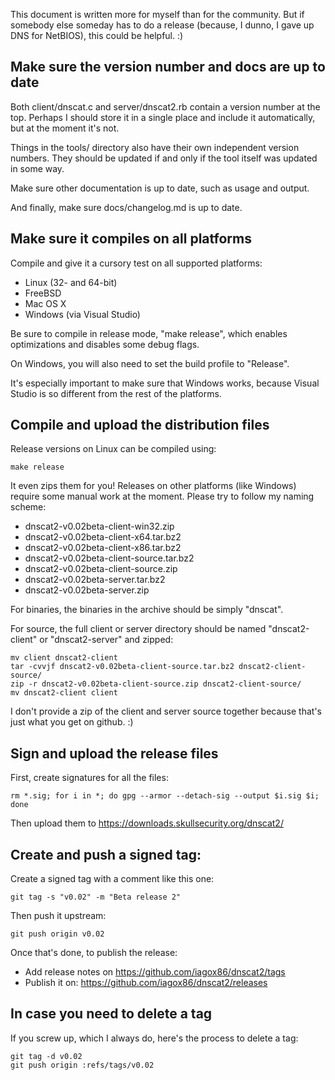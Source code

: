 This document is written more for myself than for the community. But if
somebody else someday has to do a release (because, I dunno, I gave up
DNS for NetBIOS), this could be helpful. :)

## Make sure the version number and docs are up to date

Both client/dnscat.c and server/dnscat2.rb contain a version number at
the top. Perhaps I should store it in a single place and include it
automatically, but at the moment it's not.

Things in the tools/ directory also have their own independent version
numbers. They should be updated if and only if the tool itself was
updated in some way.

Make sure other documentation is up to date, such as usage and output.

And finally, make sure docs/changelog.md is up to date.

## Make sure it compiles on all platforms

Compile and give it a cursory test on all supported platforms:

* Linux (32- and 64-bit)
* FreeBSD
* Mac OS X
* Windows (via Visual Studio)

Be sure to compile in release mode, "make release", which enables
optimizations and disables some debug flags.

On Windows, you will also need to set the build profile to "Release".

It's especially important to make sure that Windows works, because
Visual Studio is so different from the rest of the platforms.

## Compile and upload the distribution files

Release versions on Linux can be compiled using:

    make release

It even zips them for you! Releases on other platforms (like Windows)
require some manual work at the moment. Please try to follow my naming
scheme:

* dnscat2-v0.02beta-client-win32.zip
* dnscat2-v0.02beta-client-x64.tar.bz2
* dnscat2-v0.02beta-client-x86.tar.bz2
* dnscat2-v0.02beta-client-source.tar.bz2
* dnscat2-v0.02beta-client-source.zip
* dnscat2-v0.02beta-server.tar.bz2
* dnscat2-v0.02beta-server.zip

For binaries, the binaries in the archive should be simply "dnscat".

For source, the full client or server directory should be named
"dnscat2-client" or "dnscat2-server" and zipped:

    mv client dnscat2-client
    tar -cvvjf dnscat2-v0.02beta-client-source.tar.bz2 dnscat2-client-source/
    zip -r dnscat2-v0.02beta-client-source.zip dnscat2-client-source/
    mv dnscat2-client client

I don't provide a zip of the client and server source together because
that's just what you get on github. :)

## Sign and upload the release files

First, create signatures for all the files:

    rm *.sig; for i in *; do gpg --armor --detach-sig --output $i.sig $i; done

Then upload them to https://downloads.skullsecurity.org/dnscat2/

## Create and push a signed tag:

Create a signed tag with a comment like this one:

    git tag -s "v0.02" -m "Beta release 2"

Then push it upstream:

    git push origin v0.02

Once that's done, to publish the release:

* Add release notes on https://github.com/iagox86/dnscat2/tags
* Publish it on: https://github.com/iagox86/dnscat2/releases

## In case you need to delete a tag

If you screw up, which I always do, here's the process to delete a tag:

    git tag -d v0.02
    git push origin :refs/tags/v0.02
